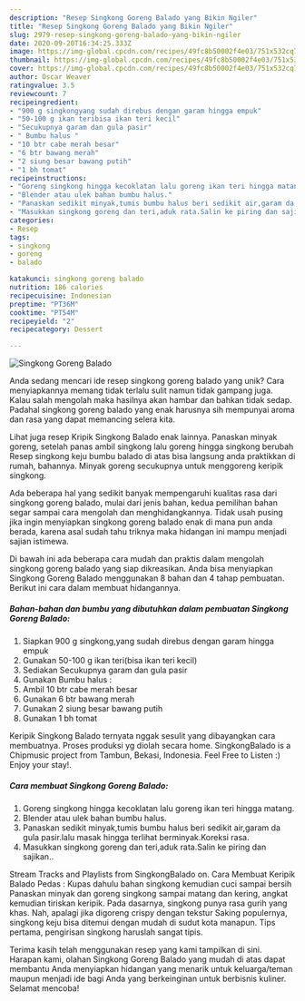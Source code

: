 ```yaml
---
description: "Resep Singkong Goreng Balado yang Bikin Ngiler"
title: "Resep Singkong Goreng Balado yang Bikin Ngiler"
slug: 2979-resep-singkong-goreng-balado-yang-bikin-ngiler
date: 2020-09-20T16:34:25.333Z
image: https://img-global.cpcdn.com/recipes/49fc8b50002f4e03/751x532cq70/singkong-goreng-balado-foto-resep-utama.jpg
thumbnail: https://img-global.cpcdn.com/recipes/49fc8b50002f4e03/751x532cq70/singkong-goreng-balado-foto-resep-utama.jpg
cover: https://img-global.cpcdn.com/recipes/49fc8b50002f4e03/751x532cq70/singkong-goreng-balado-foto-resep-utama.jpg
author: Oscar Weaver
ratingvalue: 3.5
reviewcount: 7
recipeingredient:
- "900 g singkongyang sudah direbus dengan garam hingga empuk"
- "50-100 g ikan teribisa ikan teri kecil"
- "Secukupnya garam dan gula pasir"
- " Bumbu halus "
- "10 btr cabe merah besar"
- "6 btr bawang merah"
- "2 siung besar bawang putih"
- "1 bh tomat"
recipeinstructions:
- "Goreng singkong hingga kecoklatan lalu goreng ikan teri hingga matang."
- "Blender atau ulek bahan bumbu halus."
- "Panaskan sedikit minyak,tumis bumbu halus beri sedikit air,garam da gula pasir.lalu masak hingga terlihat berminyak.Koreksi rasa."
- "Masukkan singkong goreng dan teri,aduk rata.Salin ke piring dan sajikan.."
categories:
- Resep
tags:
- singkong
- goreng
- balado

katakunci: singkong goreng balado 
nutrition: 186 calories
recipecuisine: Indonesian
preptime: "PT36M"
cooktime: "PT54M"
recipeyield: "2"
recipecategory: Dessert

---
```



![Singkong Goreng Balado](https://img-global.cpcdn.com/recipes/49fc8b50002f4e03/751x532cq70/singkong-goreng-balado-foto-resep-utama.jpg)

Anda sedang mencari ide resep singkong goreng balado yang unik? Cara menyiapkannya memang tidak terlalu sulit namun tidak gampang juga. Kalau salah mengolah maka hasilnya akan hambar dan bahkan tidak sedap. Padahal singkong goreng balado yang enak harusnya sih mempunyai aroma dan rasa yang dapat memancing selera kita.

Lihat juga resep Kripik Singkong Balado enak lainnya. Panaskan minyak goreng, setelah panas ambil singkong lalu goreng hingga singkong berubah Resep singkong keju bumbu balado di atas bisa langsung anda praktikkan di rumah, bahannya. Minyak goreng secukupnya untuk menggoreng keripik singkong.

Ada beberapa hal yang sedikit banyak mempengaruhi kualitas rasa dari singkong goreng balado, mulai dari jenis bahan, kedua pemilihan bahan segar sampai cara mengolah dan menghidangkannya. Tidak usah pusing jika ingin menyiapkan singkong goreng balado enak di mana pun anda berada, karena asal sudah tahu triknya maka hidangan ini mampu menjadi sajian istimewa.


Di bawah ini ada beberapa cara mudah dan praktis dalam mengolah singkong goreng balado yang siap dikreasikan. Anda bisa menyiapkan Singkong Goreng Balado menggunakan 8 bahan dan 4 tahap pembuatan. Berikut ini cara dalam membuat hidangannya.

<!--inarticleads1-->

##### Bahan-bahan dan bumbu yang dibutuhkan dalam pembuatan Singkong Goreng Balado:

1. Siapkan 900 g singkong,yang sudah direbus dengan garam hingga empuk
1. Gunakan 50-100 g ikan teri(bisa ikan teri kecil)
1. Sediakan Secukupnya garam dan gula pasir
1. Gunakan  Bumbu halus :
1. Ambil 10 btr cabe merah besar
1. Gunakan 6 btr bawang merah
1. Gunakan 2 siung besar bawang putih
1. Gunakan 1 bh tomat


Keripik Singkong Balado ternyata nggak sesulit yang dibayangkan cara membuatnya. Proses produksi yg diolah secara home. SingkongBalado is a Chipmusic project from Tambun, Bekasi, Indonesia. Feel Free to Listen :) Enjoy your stay!. 

<!--inarticleads2-->

##### Cara membuat Singkong Goreng Balado:

1. Goreng singkong hingga kecoklatan lalu goreng ikan teri hingga matang.
1. Blender atau ulek bahan bumbu halus.
1. Panaskan sedikit minyak,tumis bumbu halus beri sedikit air,garam da gula pasir.lalu masak hingga terlihat berminyak.Koreksi rasa.
1. Masukkan singkong goreng dan teri,aduk rata.Salin ke piring dan sajikan..


Stream Tracks and Playlists from SingkongBalado on. Cara Membuat Keripik Balado Pedas : Kupas dahulu bahan singkong kemudian cuci sampai bersih Panaskan minyak dan goreng singkong sampai matang dan kering, angkat kemudian tiriskan keripik. Pada dasarnya, singkong punya rasa gurih yang khas. Nah, apalagi jika digoreng crispy dengan tekstur Saking populernya, singkong keju bisa ditemui dengan mudah di sudut kota manapun. Tips pertama, pengirisan singkong haruslah sangat tipis. 

Terima kasih telah menggunakan resep yang kami tampilkan di sini. Harapan kami, olahan Singkong Goreng Balado yang mudah di atas dapat membantu Anda menyiapkan hidangan yang menarik untuk keluarga/teman maupun menjadi ide bagi Anda yang berkeinginan untuk berbisnis kuliner. Selamat mencoba!
